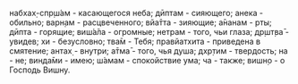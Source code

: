 набхах̣-спр̣ш́ам - касающегося неба; дӣптам - сияющего; анека - обильно; варн̣ам - расцвеченного; вйа̄тта - зияющие; а̄нанам - рты; дӣпта - горящие; виш́а̄ла - огромные; нетрам - того, чьи глаза; др̣шт̣ва̄ - увидев; хи - безусловно; тва̄м - Тебя; правйатхита - приведена в смятение; антах̣ - внутри; а̄тма̄ - того, чья душа; дхр̣тим - твердость; на - не; винда̄ми - имею; ш́амам - спокойствие ума; ча - также; вишн̣о - о Господь Вишну.
